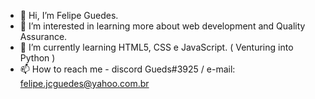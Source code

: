 - 👋 Hi, I’m Felipe Guedes.
- 👀 I’m interested in learning more about web development and Quality Assurance.
- 🌱 I’m currently learning HTML5, CSS e JavaScript. ( Venturing into Python )
- 📫 How to reach me - discord Gueds#3925 / e-mail: felipe.jcguedes@yahoo.com.br

<!---
felipe-gds/felipe-gds is a ✨ special ✨ repository because its `README.md` (this file) appears on your GitHub profile.
You can click the Preview link to take a look at your changes.
--->

<!--<img align="center" alt="Jesse-Python" height="30" width="40" src="https://raw.githubusercontent.com/devicons/devicon/master/icons/python/python-original.svg">-->
